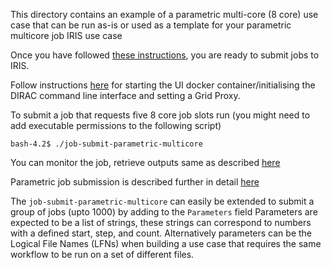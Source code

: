 This directory contains an example of a parametric multi-core (8 core) use case that can be run as-is or used as a template for your parametric multicore job
IRIS use case

Once you have followed [these instructions](https://github.com/rainsworth/eMERLIN-IRIS/blob/master/iris_ui_docker.md), you are ready to submit jobs to IRIS. 

Follow instructions [here](https://github.com/rainsworth/eMERLIN-IRIS/blob/IRISWorkshopChanges/eMERLIN_CP_IRIS_test/README.md) for starting the UI docker container/initialising the DIRAC command line interface and setting a Grid Proxy. 

To submit a job that requests five 8 core job slots run (you might need to add executable permissions to the following script)

```
bash-4.2$ ./job-submit-parametric-multicore
```

You can monitor the job, retrieve outputs same as described [here](https://github.com/rainsworth/eMERLIN-IRIS/blob/IRISWorkshopChanges/eMERLIN_CP_IRIS_test/README.md) 

Parametric job submission is described further in detail [here](https://dirac.readthedocs.io/en/latest/UserGuide/Tutorials/JobManagementAdvanced/) 

The `job-submit-parametric-multicore` can easily be extended to submit a group of jobs (upto 1000) by adding to the `Parameters` field
Parameters are expected to be a list of strings, these strings can correspond to numbers with a defined start, step, and count.
Alternatively parameters can be the Logical File Names (LFNs) when building a use case that requires the same workflow to be run on a set of different files.
